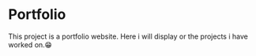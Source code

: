 # Portfolio
This project is a portfolio website.
Here i will display or the projects i have worked on.:grin:
